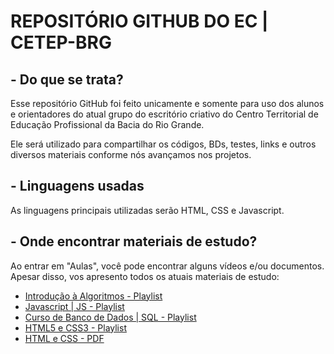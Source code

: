 # REPOSITÓRIO GITHUB DO EC | CETEP-BRG

## - Do que se trata?

Esse repositório GitHub foi feito unicamente e somente para uso dos alunos e orientadores do atual grupo do escritório criativo do Centro Territorial de Educação Profissional da Bacia do Rio Grande.

Ele será utilizado para compartilhar os códigos, BDs, testes, links e outros diversos materiais conforme nós avançamos nos projetos.

## - Linguagens usadas

As linguagens principais utilizadas serão HTML, CSS e Javascript.

## - Onde encontrar materiais de estudo?
   
   Ao entrar em "Aulas", você pode encontrar alguns vídeos e/ou documentos. Apesar disso, vos apresento todos os atuais materiais de estudo:

- [Introdução à Algoritmos - Playlist](https://youtube.com/playlist?list=PLHz_AreHm4dmSj0MHol_aoNYCSGFqvfXV&si=g4zFK1O7oTM8a7Hc)
-  [Javascript | JS - Playlist](https://youtube.com/playlist?list=PLHz_AreHm4dlsK3Nr9GVvXCbpQyHQl1o1&si=E5sEJAZsf9gVb-wo)
-  [Curso de Banco de Dados | SQL - Playlist](https://youtube.com/playlist?list=PLHz_AreHm4dkBs-795Dsgvau_ekxg8g1r&si=x3ZCa87YKG4ms_qd)
-  [HTML5 e CSS3 - Playlist](https://youtube.com/playlist?list=PLHz_AreHm4dkZ9-atkcmcBaMZdmLHft8n&si=zaArL_P-heIQrfMU)
-  [HTML e CSS - PDF](https://www.cin.ufpe.br/~dfop/Arquivos/Pacote%20Web/HTML5%20e%20CSS3%20com%20Farinha%20e%20Pimenta%20Diego%20Eis%20e%20Elcio%20Ferreira.pdf)

